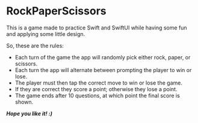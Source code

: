 # RockPaperScissors

<p>
This is a game made to practice Swift and SwiftUI while having some fun and applying some little design.

So, these are the rules:
</p>

- Each turn of the game the app will randomly pick either rock, paper, or scissors.
- Each turn the app will alternate between prompting the player to win or lose.
- The player must then tap the correct move to win or lose the game.
- If they are correct they score a point; otherwise they lose a point.
- The game ends after 10 questions, at which point the final score is shown.

***Hope you like it! :)***
